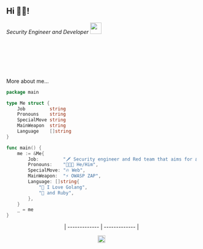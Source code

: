 
<h2> Hi 👋🏼!</h2>
<p><em>Security Engineer and Developer <img src="https://i.giphy.com/26BRIYJNRAreymGwE.gif" width="30"><br><br>

</em></p>
<br><br><br><br>

More about me...

```go
package main

type Me struct {
	Job         string
	Pronouns    string
	SpecialMove string
	MainWeapon  string
	Language    []string
}

func main() {
	me := &Me{
		Job:         "🗡 Security engineer and Red team that aims for a purple team.",
		Pronouns:    "🧑🏽‍💻 He/Him",
		SpecialMove: "🔥 Web",
		MainWeapon:  "⚡️ OWASP ZAP",
		Language: []string{
			"🐹 I Love Golang",
			"💎 and Ruby",
		},
	}
	_ = me
}

```
<p align="center">| ------------- | ------------- | </p>

 <p align="center">
    <a href="https://www.linkedin.com/in/ysahbaz" target="blank">
    <img align="center" src="https://cdn.jsdelivr.net/npm/simple-icons@3.0.1/icons/linkedin.svg" alt="dephraiim" height="20" width="20" /></a>

  </p>
